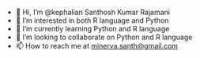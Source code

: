 - 👋 Hi, I’m @kephalian Santhosh Kumar Rajamani 
- 👀 I’m interested in both R language and Python
- 🌱 I’m currently learning Python and R language 
- 💞️ I’m looking to collaborate on Python and R language 
- 📫 How to reach me at minerva.santh@gmail.com 

<!---
kephalian/kephalian is a ✨ special ✨ repository because its `README.md` (this file) appears on your GitHub profile.
You can click the Preview link to take a look at your changes.
--->
